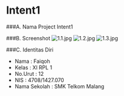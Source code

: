 # Intent1
###A. Nama Project
Intent1

###B. Screenshot
![1.1.jpg](https://s13.postimg.org/5daitzhxz/1_1.jpg)
![1.2.jpg](https://s18.postimg.org/gu1kckxo9/1_2.jpg)
![1.3.jpg](https://s21.postimg.org/u5g3va48n/1_3.jpg)

###C. Identitas Diri 
- Nama  : Faiqoh
- Kelas : XI RPL 1
- No.Urut : 12
- NIS   : 4708/1427.070
- Nama Sekolah : SMK Telkom Malang
